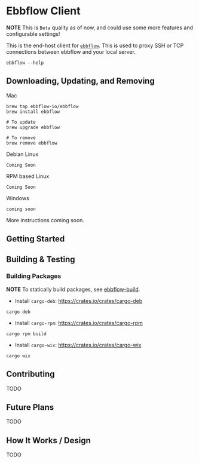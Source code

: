 # Ebbflow Client

**NOTE** This is `Beta` quality as of now, and could use some more features and configurable settings!

This is the end-host client for [`ebbflow`](https://ebbflow.io). This is used to proxy SSH or TCP connections between ebbflow and your local server.

```
ebbflow --help
```

## Downloading, Updating, and Removing

Mac
```
brew tap ebbflow-io/ebbflow
brew install ebbflow

# To update
brew upgrade ebbflow

# To remove
brew remove ebbflow
```

Debian Linux
```
Coming Soon
```

RPM based Linux
```
Coming Soon
```

Windows
```
coming soon
```

More instructions coming soon.

## Getting Started

## Building & Testing

### Building Packages

**NOTE** To statically build packages, see [ebbflow-build](https://github.com/ebbflow-io/ebbflow-build).

- Install `cargo-deb`: https://crates.io/crates/cargo-deb
```
cargo deb
```

- Install `cargo-rpm`: https://crates.io/crates/cargo-rpm
```
cargo rpm build
```

- Install `cargo-wix`: https://crates.io/crates/cargo-wix
```
cargo wix
```

## Contributing

TODO

## Future Plans

TODO

## How It Works / Design

TODO
